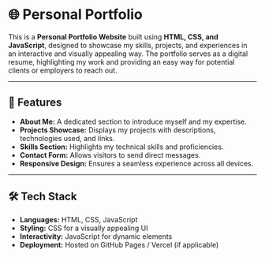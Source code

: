 # 🌐 Personal Portfolio  
This is a **Personal Portfolio Website** built using **HTML, CSS, and JavaScript**, designed to showcase my skills, projects, and experiences in an interactive and visually appealing way. The portfolio serves as a digital resume, highlighting my work and providing an easy way for potential clients or employers to reach out.  

---

## 📱 Features  
- **About Me:** A dedicated section to introduce myself and my expertise.  
- **Projects Showcase:** Displays my projects with descriptions, technologies used, and links.  
- **Skills Section:** Highlights my technical skills and proficiencies.  
- **Contact Form:** Allows visitors to send direct messages.  
- **Responsive Design:** Ensures a seamless experience across all devices.  

---

## 🛠️ Tech Stack  
- **Languages:** HTML, CSS, JavaScript  
- **Styling:** CSS for a visually appealing UI  
- **Interactivity:** JavaScript for dynamic elements  
- **Deployment:** Hosted on GitHub Pages / Vercel (if applicable)  

